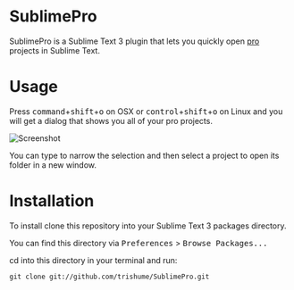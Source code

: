 # SublimePro

SublimePro is a Sublime Text 3 plugin that lets you quickly open [pro](https://github.com/trishume/pro) projects
in Sublime Text.

# Usage

Press <kbd>command</kbd>+<kbd>shift</kbd>+<kbd>o</kbd> on OSX or <kbd>control</kbd>+<kbd>shift</kbd>+<kbd>o</kbd> on 
Linux and you will get a dialog that shows you all of your pro projects.

![Screenshot](http://f.cl.ly/items/350t262j2T3F2C211D15/Screen%20Shot%202013-06-06%20at%207.41.54%20PM.png)

You can type to narrow the selection and then select a project to open its folder in a new window.

# Installation

To install clone this repository into your Sublime Text 3 packages directory.

You can find this directory via <kbd>Preferences</kbd> > <kbd>Browse Packages...</kbd>

cd into this directory in your terminal and run:
```shell
git clone git://github.com/trishume/SublimePro.git
```
